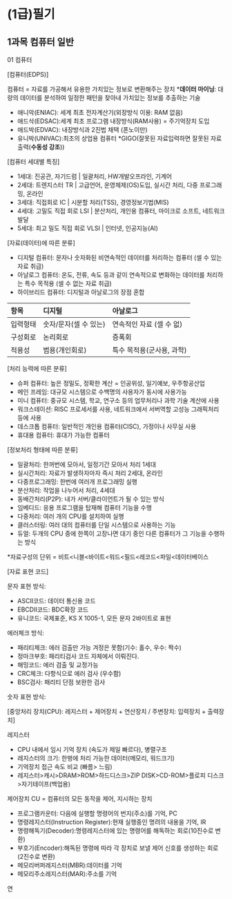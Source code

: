# \(1급\)필기

## 1과목 컴퓨터 일반

01 컴퓨터

\[컴퓨터\(EDPS\)\]

컴퓨터 = 자료를 가공해서 유용한 가치있는 정보로 변환해주는 장치                                                                           \***데이터 마이닝**: 대량의 데이터를 분석하여 일정한 패턴을 찾아내 가치있는 정보를 추출하는 기술

* 애니악\(ENIAC\): 세계 최초 전자계산기\(외장방식 이용: RAM 없음\)
* 애드삭\(EDSAC\):세계 최초 프로그램 내장방식\(RAM사용\) = 주기억장치 도입
* 애드박\(EDVAC\): 내장방식과 2진법 채택 \(폰노이만\)
* 유니박\(UNIVAC\):최초의 상업용 컴퓨터 \*GIGO\(잘못된 자료입력하면 잘못된 자료 출력\(**수동성 강조**\)\)

\[컴퓨터 세대별 특징\]

* 1세대: 진공관, 자기드럼 \| 일괄처리, HW개발오프라인, 기계어
* 2세대: 트렌지스터 TR \| 고급언어, 운영체제\(OS\)도입, 실시간 처리, 다중 프로그래밍, 온라인
* 3세대: 직접회로 IC \| 시분할 처리\(TSS\), 경영정보기법\(MIS\)
* 4세대: 고밀도 직접 회로 LSI \| 분산처리, 개인용 컴퓨터, 마이크로 소프트, 네트워크 발달
* 5세대: 최고 밀도 직접 회로 VLSI \| 인터넷, 인공지능\(AI\)

\[자료\(데이터\)에 따른 분류\]

* 디지털 컴퓨터: 문자나 숫자화된 비연속적인 데이터를 처리하는 컴퓨터 \(셀 수 있는 자료 취급\)
* 아날로그 컴퓨터: 온도, 전류, 속도 등과 같이 연속적으로 변화하는 데이터를 처리하는 특수 목적용 \(셀 수 없는 자료 취급\)
* 하이브리드 컴퓨터: 디지털과 아날로그의 장점 혼합

| 항목 | 디지털 | 아날로그 |
| :--- | :--- | :--- |
| 입력형태 | 숫자/문자\(셀 수 있는\) | 연속적인 자료 \(셀 수 없\) |
| 구성회로 | 논리회로 | 증폭회 |
| 적용성 | 범용\(개인회로\) | 특수 목적용\(군사용, 과학\) |

\[처리 능력에 따른 분류\]

* 슈퍼 컴퓨터: 높은 정밀도, 정확한 계산 = 인공위성, 일기예보, 우주항공산업
* 메인 프레임: 대규모 시스템으로 수백명의 사용자가 동시에 사용가능
* 미니 컴퓨터: 중규모 시스템, 학교, 연구소 등의 업무처리나 과학 기술 계산에 사용
* 워크스테이션: RISC 프로세서를 사용, 네트워크에서 서버역할 고성능 그래픽처리 등에 사용
* 데스크톱 컴퓨터: 일반적인 개인용 컴퓨터\(CISC\), 가정이나 사무실 사용
* 휴대용 컴퓨터: 휴대가 가능한 컴퓨터

\[정보처리 형태에 따른 분류\]

* 일괄처리: 한꺼번에 모아서, 일정기간 모아서 처리 1세대
* 실시간처리: 자료가 발생하자마자 즉시 처리 2세대, 온라인
* 다중프로그래밍: 한번에 여러개 프로그래밍 실행
* 분산처리: 작업을 나누어서 처리, 4세대
* 동배간처리\(P2P\): 내가 서버/클라이언트가 될 수 있는 방식
* 임베디드: 응용 프로그램을 탑재해 컴퓨터 기능을 수행
* 다중처리: 여러 개의 CPU를 설치하여 실행
* 클러스터링: 여러 대의 컴퓨터를 단일 시스템으로 사용하는 기능
* 듀얼: 두개의 CPU 중에 한쪽이 고장나면 대기 중인 다른 컴퓨터가 그 기능을 수행하는 방식

\*자료구성의 단위 = 비트&lt;니블&lt;바이트&lt;워드&lt;필드&lt;레코드&lt;파일&lt;데이터베이스

\[자료 표현 코드\]

문자 표현 방식:

* ASCII코드: 데이터 통신용 코드 
* EBCDII코드: BDC확장 코드
* 유니코드: 국제표준,  KS X 1005-1, 모든 문자 2바이트로 표현 

에러체크 방식: 

* 패리티체크: 에러 검출만 가능 겨정은 못함\(기수: 홀수, 우수: 짝수\)
* 정마크부호: 패리티검사 코드 자체에서 이뤄진다.
* 해밍코드: 에러 검출 및 교정가능
* CRC체크: 다항식으로 에러 검사 \(우수함\)
* BSC검사: 패리티 단점 보완한 검사

숫자 표현 방식:

\[중앙처리 장치\(CPU\): 레지스터 + 제어장치 + 연산장치 / 주변장치: 입력장치 + 출력장치\]

레지스터

* CPU 내에서 임시 기억 장치 \(속도가 제일 빠르다\), 병렬구조
* 레지스터의 크기: 한벙에 처리 가능한 데이터\(메모리, 워드크기\)
* 기억장치 접근 속도 비교 \(빠름&gt; 느림\)
* 레지스터&gt;캐시&gt;DRAM&gt;ROM&gt;하드디스크&gt;ZIP DISK&gt;CD-ROM&gt;플로피 디스크&gt;자기테이프\(백업용\)

제어장치 CU = 컴퓨터의 모든 동작을 제어, 지시하는 장치

* 프로그램카운터: 다음에 실행할 명령어의 번지\(주소\)를 기억, PC
* 명령레지스터\(Instruction Register\):현재 실행중인 명려의 내용을 기억, IR
* 명령해독기\(Decoder\):명령레지스터에 있는 명령어를 해독하는 회로\(10진수로 변환\)
* 부호기\(Encoder\):해독된 명령에 따라 각 장치로 보낼 제어 신호를 생성하는 회로 \(2진수로 변환\)
* 메모리버퍼레지스터\(MBR\):데이터를 기억
* 메모리주소레지스터\(MAR\):주소를 기억

연



